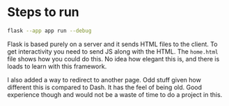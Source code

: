 # Steps to run

```sh
flask --app app run --debug
```

Flask is based purely on a server and it sends HTML files to the client. To get interactivity you need to send JS along with the HTML. The `home.html` file shows how you could do this. No idea how elegant this is, and there is loads to learn with this framework.

I also added a way to redirect to another page. Odd stuff given how different this is compared to Dash. It has the feel of being old. Good experience though and would not be a waste of time to do a project in this.
